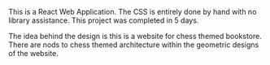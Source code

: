This is a React Web Application. The CSS is entirely done by hand with no library assistance. This project was completed in 5 days.

The idea behind the design is this is a website for chess themed bookstore. There are nods to chess themed architecture within the geometric designs of the website.
